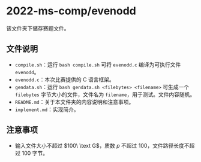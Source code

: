 # 2022-ms-comp/evenodd
该文件夹下储存赛题文件。

## 文件说明
* `compile.sh`：运行 `bash compile.sh` 可将 `evenodd.c` 编译为可执行文件 `evenodd`。
* `evenodd.c`：本次比赛提供的 C 语言框架。
* `gendata.sh`：运行 `bash gendata.sh <filebytes> <filename>` 可生成一个 `filebytes` 字节大小的文件，文件名为 `filename`，用于测试。文件内容随机。
* `README.md`：关于本文件夹的内容说明和注意事项。
* `implement.md`：实现简介。

## 注意事项
* 输入文件大小不超过 $100\ \text G$，质数 $p$ 不超过 $100$，文件路径长度不超过 $100$ 字节。